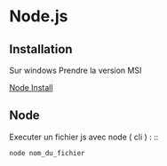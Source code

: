 Node.js
===================

Installation
-------------------

Sur windows Prendre la version MSI

[Node Install](https://nodejs.org/en/download/)





Node
-------------------

Executer un fichier js avec node ( cli ) :
::

    node nom_du_fichier
